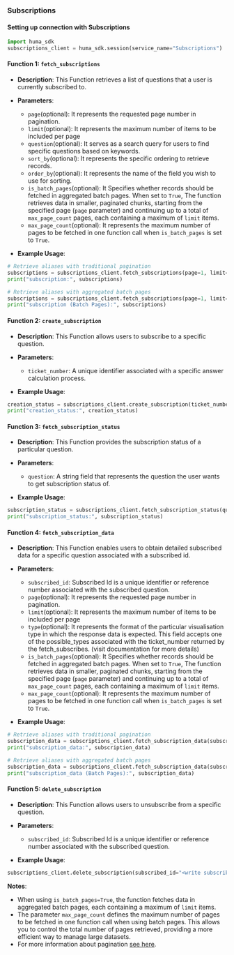 ### Subscriptions

#### Setting up connection with Subscriptions

```python
import huma_sdk
subscriptions_client = huma_sdk.session(service_name="Subscriptions")
```

#### Function 1: `fetch_subscriptions`

- **Description**: This Function retrieves a list of questions that a user is currently subscribed to.
- **Parameters**:
  - `page`(optional): It represents the requested page number in pagination.
  - `limit`(optional): It represents the maximum number of items to be included per page
  - `question`(optional): It serves as a search query for users to find specific questions based on keywords.
  - `sort_by`(optional): It represents the specific ordering to retrieve records.
  - `order_by`(optional): It represents the name of the field you wish to use for sorting.
  - `is_batch_pages`(optional): It Specifies whether records should be fetched in aggregated batch pages. When set to `True`, The function retrieves data in smaller, paginated chunks, starting from the specified page (`page` parameter) and continuing up to a total of `max_page_count` pages, each containing a maximum of `limit` items.
  - `max_page_count`(optional): It represents the maximum number of pages to be fetched in one function call when `is_batch_pages` is set to `True`.

- **Example Usage**:

```python
# Retrieve aliases with traditional pagination
subscriptions = subscriptions_client.fetch_subscriptions(page=1, limit=20, question="<write your keyword to search>", order_by="created_date", sort_by=-1)
print("subscription:", subscriptions)

# Retrieve aliases with aggregated batch pages
subscriptions = subscriptions_client.fetch_subscriptions(page=1, limit=20, question="<write your keyword to search>", order_by="created_date", sort_by=-1, is_batch_pages=True, max_page_count=10)
print("subscription (Batch Pages):", subscriptions)
```

#### Function 2: `create_subscription`

- **Description**: This Function allows users to subscribe to a specific question.
- **Parameters**:
  - `ticket_number`: A unique identifier associated with a specific answer calculation process.

- **Example Usage**:

```python
creation_status = subscriptions_client.create_subscription(ticket_number="<write your ticket number>")
print("creation_status:", creation_status)
```

#### Function 3: `fetch_subscription_status`

- **Description**: This Function provides the subscription status of a particular question.
- **Parameters**:
  - `question`: A string field that represents the question the user wants to get subscription status of.

- **Example Usage**:

```python
subscription_status = subscriptions_client.fetch_subscription_status(question="<write your question>")
print("subscription_status:", subscription_status)
```

#### Function 4: `fetch_subscription_data`

- **Description**: This Function enables users to obtain detailed subscribed data for a specific question associated with a subscribed id.
- **Parameters**:
  - `subscribed_id`: Subscribed Id is a unique identifier or reference number associated with the subscribed question.
  - `page`(optional): It represents the requested page number in pagination.
  - `limit`(optional): It represents the maximum number of items to be included per page
  - `type`(optional): It represents the format of the particular visualisation type in which the response data is expected. This field accepts one of the possible_types associated with the ticket_number returned by the fetch_subscribes. (visit documentation for more details)
  - `is_batch_pages`(optional): It Specifies whether records should be fetched in aggregated batch pages. When set to `True`, The function retrieves data in smaller, paginated chunks, starting from the specified page (`page` parameter) and continuing up to a total of `max_page_count` pages, each containing a maximum of `limit` items.
  - `max_page_count`(optional): It represents the maximum number of pages to be fetched in one function call when `is_batch_pages` is set to `True`.

- **Example Usage**:

```python
# Retrieve aliases with traditional pagination
subscription_data = subscriptions_client.fetch_subscription_data(subscribed_id="<write subscribed_id of question>", page=1, limit=20, type="<write your required visual data type>")
print("subscription_data:", subscription_data)

# Retrieve aliases with aggregated batch pages
subscription_data = subscriptions_client.fetch_subscription_data(subscribed_id="<write subscribed_id of question>", page=1, limit=20, type="<write your required visual data type>", is_batch_pages=True, max_page_count=10)
print("subscription_data (Batch Pages):", subscription_data)
```

#### Function 5: `delete_subscription`

- **Description**: This Function allows users to unsubscribe from a specific question.
- **Parameters**:
  - `subscribed_id`: Subscribed Id is a unique identifier or reference number associated with the subscribed question.

- **Example Usage**:

```python
subscriptions_client.delete_subscription(subscribed_id="<write subscribed_id of your question>")
```

**Notes**:
- When using `is_batch_pages=True`, the function fetches data in aggregated batch pages, each containing a maximum of `limit` items.
- The parameter `max_page_count` defines the maximum number of pages to be fetched in one function call when using batch pages. This allows you to control the total number of pages retrieved, providing a more efficient way to manage large datasets.
- For more information about pagination [see here](pagination.md).